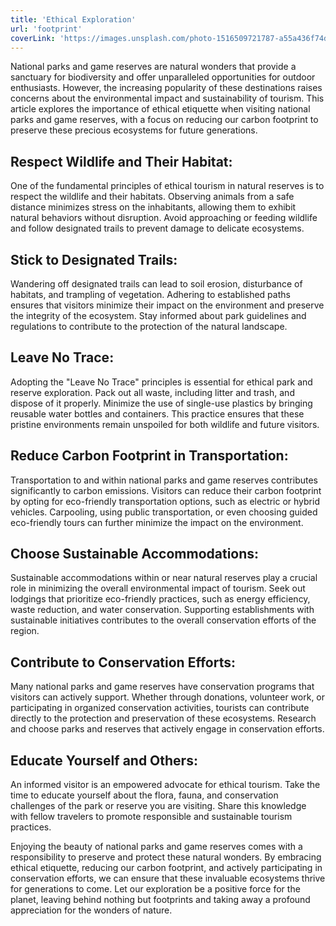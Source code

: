 ```yaml
---
title: 'Ethical Exploration'
url: 'footprint'
coverLink: 'https://images.unsplash.com/photo-1516509721787-a55a436f74d1?q=80&w=1170&auto=format&fit=crop&ixlib=rb-4.0.3&ixid=M3wxMjA3fDB8MHxwaG90by1wYWdlfHx8fGVufDB8fHx8fA%3D%3D'
---
```

National parks and game reserves are natural wonders that provide a sanctuary for biodiversity and offer unparalleled opportunities for outdoor enthusiasts. However, the increasing popularity of these destinations raises concerns about the environmental impact and sustainability of tourism. This article explores the importance of ethical etiquette when visiting national parks and game reserves, with a focus on reducing our carbon footprint to preserve these precious ecosystems for future generations.

## Respect Wildlife and Their Habitat:
One of the fundamental principles of ethical tourism in natural reserves is to respect the wildlife and their habitats. Observing animals from a safe distance minimizes stress on the inhabitants, allowing them to exhibit natural behaviors without disruption. Avoid approaching or feeding wildlife and follow designated trails to prevent damage to delicate ecosystems.

## Stick to Designated Trails:
Wandering off designated trails can lead to soil erosion, disturbance of habitats, and trampling of vegetation. Adhering to established paths ensures that visitors minimize their impact on the environment and preserve the integrity of the ecosystem. Stay informed about park guidelines and regulations to contribute to the protection of the natural landscape.

## Leave No Trace:
Adopting the "Leave No Trace" principles is essential for ethical park and reserve exploration. Pack out all waste, including litter and trash, and dispose of it properly. Minimize the use of single-use plastics by bringing reusable water bottles and containers. This practice ensures that these pristine environments remain unspoiled for both wildlife and future visitors.

## Reduce Carbon Footprint in Transportation:
Transportation to and within national parks and game reserves contributes significantly to carbon emissions. Visitors can reduce their carbon footprint by opting for eco-friendly transportation options, such as electric or hybrid vehicles. Carpooling, using public transportation, or even choosing guided eco-friendly tours can further minimize the impact on the environment.

## Choose Sustainable Accommodations:
Sustainable accommodations within or near natural reserves play a crucial role in minimizing the overall environmental impact of tourism. Seek out lodgings that prioritize eco-friendly practices, such as energy efficiency, waste reduction, and water conservation. Supporting establishments with sustainable initiatives contributes to the overall conservation efforts of the region.

## Contribute to Conservation Efforts:
Many national parks and game reserves have conservation programs that visitors can actively support. Whether through donations, volunteer work, or participating in organized conservation activities, tourists can contribute directly to the protection and preservation of these ecosystems. Research and choose parks and reserves that actively engage in conservation efforts.

## Educate Yourself and Others:
An informed visitor is an empowered advocate for ethical tourism. Take the time to educate yourself about the flora, fauna, and conservation challenges of the park or reserve you are visiting. Share this knowledge with fellow travelers to promote responsible and sustainable tourism practices.
 
Enjoying the beauty of national parks and game reserves comes with a responsibility to preserve and protect these natural wonders. By embracing ethical etiquette, reducing our carbon footprint, and actively participating in conservation efforts, we can ensure that these invaluable ecosystems thrive for generations to come. Let our exploration be a positive force for the planet, leaving behind nothing but footprints and taking away a profound appreciation for the wonders of nature.